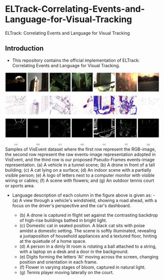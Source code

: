 # ELTrack-Correlating-Events-and-Language-for-Visual-Tracking
ELTrack: Correlating Events and Language for Visual Tracking

## Introduction
- This repository contains the official implementation of ELTrack: Correlating Events and Language for Visual Tracking.

![ELTrack](/images/F1.png)
Samples of VisEvent dataset where the first row represent the RGB-image, the second row represent the raw events-image representation adopted in VisEvent, and the third row is our proposed Pseudo-Frames events-image representation. (a) A vehicle in a tunnel scene; (b) A drone in front of a tall building; (c) A cat lying on a surface; (d) An indoor scene with a partially visible person; (e) A logo of letters next to a computer monitor with visible wiring or cables; (f) A scene with flowers; and (g) An outdoor tennis court or sports area.

- Language description of each column in the figure above is given as:
  -(a) A view through a vehicle's windshield, showing a road ahead, with a focus on the driver's perspective and the car's dashboard.
  
  - (b) A drone is captured in flight set against the contrasting backdrop of high-rise buildings bathed in bright light.
  - (c) Domestic cat in seated position. A black cat sits with poise amidst a domestic setting. The scene is softly illuminated, revealing a juxtaposition of household appliances and a textured floor, hinting at the quietude of a home space.
  - (d) A person in a dimly lit room is rotating a ball attached to a string, with a laptop on a desk and a door in the background.
  - (e) Digits forming the letters 'AI' moving across the screen, changing position and orientation in each frame.
  - (f) Flower in varying stages of bloom, captured in natural light.
  - (g) Tennis player moving laterally on the court. 
